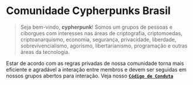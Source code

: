 # Comunidade Cypherpunks Brasil

> Seja bem-vindo, **cypherpunk**! Somos um grupos de pessoas e ciborgues com interesses nas áreas de criptografia, criptomoedas, criptoanarquismo, economia, segurança, privacidade, liberdade, sobrevivencialismo, agorismo, libertarianismo, programação e outras áreas da tecnologia.



Estar de acordo com as regras privadas de nossa comunidade torna mais eficiente e agradável a interação entre membros e devem ser seguidas em nossos grupos abertos para interação. Veja nosso [**`Código de Conduta`**](https://github.com/cypherpunksbr/comunidades/blob/main/CODE_OF_CONDUCT.md)
